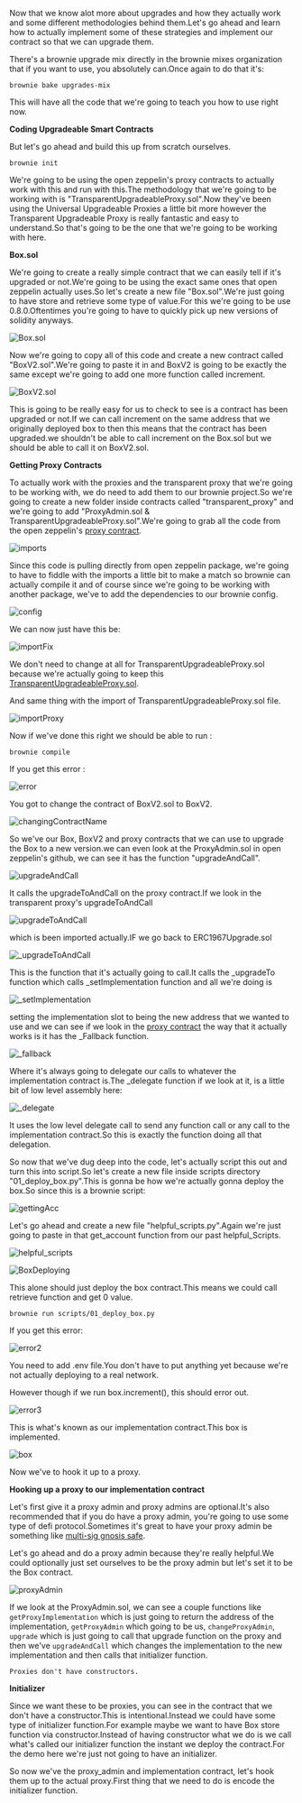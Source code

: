 Now that we know alot more about upgrades and how they actually work and some different methodologies behind them.Let's go ahead and learn how to actually implement some of these strategies and implement our contract so that we can upgrade them.

There's a brownie upgrade mix directly in the brownie mixes organization that if you want to use, you absolutely can.Once again to do that it's:

`brownie bake upgrades-mix`

This will have all the code that we're going to teach you how to use right now. 

**Coding Upgradeable Smart Contracts**

But let's go ahead and build this up from scratch ourselves.

`brownie init`

We're going to be using the open zeppelin's proxy contracts to actually work with this and run with this.The methodology that we're going to be working with is "TransparentUpgradeableProxy.sol".Now they've been using the Universal Upgradeable Proxies a little bit more however the Transparent Upgradeable Proxy is really fantastic and easy to understand.So that's going to be the one that we're going to be working with here.

**Box.sol**

We're going to create a really simple contract that we can easily tell if it's upgraded or not.We're going to be using the exact same ones that open zeppelin actually uses.So let's create a new file "Box.sol".We're just going to have store and retrieve some type of value.For this we're going to be use 0.8.0.Oftentimes you're going to have to quickly pick up new versions of solidity anyways.

![Box.sol](Images/m15.png)

Now we're going to copy all of this code and create a new contract called "BoxV2.sol".We're going to paste it in and BoxV2 is going to be exactly the same except we're going to add one more function called increment.

![BoxV2.sol](Images/m16.png)

This is going to be really easy for us to check to see is a contract has been upgraded or not.If we can call increment on the same address that we originally deployed box to then this means that the contract has been upgraded.we shouldn't be able to call increment on the Box.sol but we should be able to call it on BoxV2.sol.

**Getting Proxy Contracts**

To actually work with the proxies and the transparent proxy that we're going to be working with, we do need to add them to our brownie project.So we're going to create a new folder inside contracts called "transparent_proxy" and we're going to add "ProxyAdmin.sol & TransparentUpgradeableProxy.sol".We're going to grab all the code from the open zeppelin's [proxy contract](https://github.com/OpenZeppelin/openzeppelin-contracts/blob/master/contracts/proxy/transparent/ProxyAdmin.sol).

![imports](Images/m17.png)

Since this code is pulling directly from open zeppelin package, we're going to have to fiddle with the imports a little bit to make a match so brownie can actually compile it and of course since we're going to be working with another package, we've to add the dependencies to our brownie config.

![config](Images/m18.png)

We can now just have this be:

![importFix](Images/m19.png)

We don't need to change at all for TransparentUpgradeableProxy.sol because we're actually going to keep this [TransparentUpgradeableProxy.sol](https://github.com/OpenZeppelin/openzeppelin-contracts/blob/master/contracts/proxy/transparent/TransparentUpgradeableProxy.sol).

And same thing with the import of TransparentUpgradeableProxy.sol file.

![importProxy](Images/m20.png)

Now if we've done this right we should be able to run :

`brownie compile`

If you get this error :

![error](Images/m21.png)

You got to change the contract of BoxV2.sol to BoxV2.

![changingContractName](Images/m22.png)

So we've our Box, BoxV2 and proxy contracts that we can use to upgrade the Box to a new version.we can even look at the ProxyAdmin.sol in open zeppelin's github, we can see it has the function "upgradeAndCall".

![upgradeAndCall](Images/m23.png)

It calls the upgradeToAndCall on the proxy contract.If we look in the transparent proxy's upgradeToAndCall

![upgradeToAndCall](Images/m24.png)

which is been imported actually.IF we go back to ERC1967Upgrade.sol

![_upgradeToAndCall](Images/m25.png)

This is the function that it's actually going to call.It calls the _upgradeTo function which calls _setImplementation function and all we're doing is 

![_setImplementation](Images/m26.png)

setting the implementation slot to being the new address that we wanted to use and we can see if we look in the [proxy contract](https://github.com/OpenZeppelin/openzeppelin-contracts/blob/master/contracts/proxy/Proxy.sol) the way that it actually works is it has the _Fallback function.

![_fallback](Images/m27.png)

Where it's always going to delegate our calls to whatever the implementation contract is.The _delegate function if we look at it, is a little bit of low level assembly here:

![_delegate](Images/m28.png)

It uses the low level delegate call to send any function call or any call to the implementation contract.So this is exactly the function doing all that delegation.

So now that we've dug deep into the code, let's actually script this out and turn this into script.So let's create a new file inside scripts directory "01_deploy_box.py".This is gonna be how we're actually gonna deploy the box.So since this is a brownie script:

![gettingAcc](Images/m29.png)

Let's go ahead and create a new file "helpful_scripts.py".Again we're just going to paste in that get_account function from our past helpful_Scripts.

![helpful_scripts](Images/m30.png)

![BoxDeploying](Images/m31.png)

This alone should just deploy the box contract.This means we could call retrieve function and get 0 value.

`brownie run scripts/01_deploy_box.py`

If you get this error:

![error2](Images/m32.png)

You need to add .env file.You don't have to put anything yet because we're not actually deploying to a real network.

However though if we run box.increment(), this should error out.

![error3](Images/m33.png)

This is what's known as our implementation contract.This box is implemented.

![box](Images/m34.png)

Now we've to hook it up to a proxy.

**Hooking up a proxy to our implementation contract**

Let's first give it a proxy admin and proxy admins are optional.It's also recommended that if you do have a proxy admin, you're going to use some type of defi protocol.Sometimes it's great to have your proxy admin be something like [multi-sig gnosis safe](https://help.gnosis-safe.io/en/articles/3876461-create-a-safe).

Let's go ahead and do a proxy admin because they're really helpful.We could optionally just set ourselves to be the proxy admin but let's set it to be the Box contract.

![proxyAdmin](Images/m35.png)

If we look at the ProxyAdmin.sol, we can see a couple functions like `getProxyImplementation` which is just going to return the address of the implementation, `getProxyAdmin` which going to be us, `changeProxyAdmin`, `upgrade` which is just going to call that upgrade function on the proxy and then we've `upgradeAndCall` which changes the implementation to the new implementation and then calls that initializer function.

`Proxies don't have constructors.`

**Initializer**

Since we want these to be proxies, you can see in the contract that we don't have a constructor.This is intentional.Instead we could have some type of initializer function.For example maybe we want to have Box store function via constructor.Instead of having constructor what we do is we call what's called our initializer function the instant we deploy the contract.For the demo here we're just not going to have an initializer.

So now we've the proxy_admin and implementation contract, let's hook them up to the actual proxy.First thing that we need to do is encode the initializer function.




 

